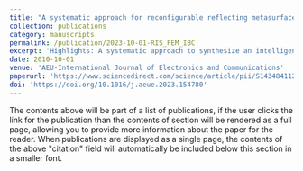 ```yaml
---
title: "A systematic approach for reconfigurable reflecting metasurface synthesis: From periodic analysis to far-field scattering"
collection: publications
category: manuscripts
permalink: /publication/2023-10-01-RIS_FEM_IBC
excerpt: 'Highlights: A systematic approach to synthesize an intelligent reflecting surface (IRS), novel varactor-controlled unit cell with appealing scattering features, fast analytical method based on Floquet mode analysis for periodic IRS design, fast and robust procedure for the optimization of IRS’s efficiency, finite element analysis (FEA) to model IRS as an equivalent zero-thickness impedance sheet.'
date: 2010-10-01
venue: 'AEU-International Journal of Electronics and Communications'
paperurl: 'https://www.sciencedirect.com/science/article/pii/S1434841123002546'
doi: 'https://doi.org/10.1016/j.aeue.2023.154780'
---
```


The contents above will be part of a list of publications, if the user clicks the link for the publication than the contents of section will be rendered as a full page, allowing you to provide more information about the paper for the reader. When publications are displayed as a single page, the contents of the above "citation" field will automatically be included below this section in a smaller font.
